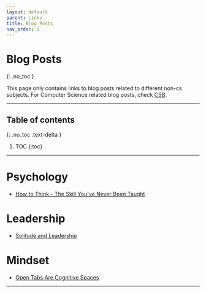 ```yaml
---
layout: default
parent: Links
title: Blog Posts
nav_order: 1
---
```


#  Blog Posts
{: .no_toc }

This page only contains links to blog posts related to different non-cs subjects. For Computer Science related blog posts, check [CSB](../../docs/links/blogCS).

---

## Table of contents
{: .no_toc .text-delta }

1. TOC
{:toc}

---

# Psychology

- [How to Think - The Skill You've Never Been Taught](https://fs.blog/2015/08/how-to-think/)


# Leadership

- [Solitude and Leadership](https://fs.blog/great-talks/solitude-and-leadership/)

# Mindset

- [Open Tabs Are Cognitive Spaces](https://rybakov.com/blog/open_tabs_are_cognitive_spaces/)

---
